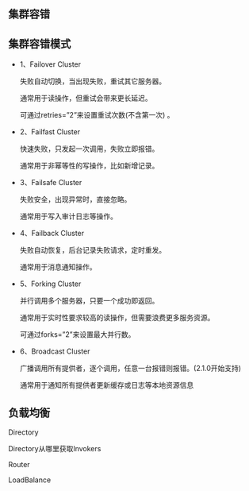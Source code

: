 ## 集群容错

## 集群容错模式

* 1、Failover Cluster

    失败自动切换，当出现失败，重试其它服务器。
    
    通常用于读操作，但重试会带来更长延迟。

    可通过retries=”2”来设置重试次数(不含第一次)
。

* 2、Failfast Cluster

    快速失败，只发起一次调用，失败立即报错。

    通常用于非幂等性的写操作，比如新增记录。

* 3、Failsafe Cluster

    失败安全，出现异常时，直接忽略。
    
    通常用于写入审计日志等操作。

* 4、Failback Cluster

    失败自动恢复，后台记录失败请求，定时重发。
    
    通常用于消息通知操作。

* 5、Forking Cluster

    并行调用多个服务器，只要一个成功即返回。

    通常用于实时性要求较高的读操作，但需要浪费更多服务资源。
    
    可通过forks=”2”来设置最大并行数。

* 6、Broadcast Cluster

    广播调用所有提供者，逐个调用，任意一台报错则报错。(2.1.0开始支持)

    通常用于通知所有提供者更新缓存或日志等本地资源信息

## 负载均衡
    


Directory

Directory从哪里获取Invokers




Router

LoadBalance